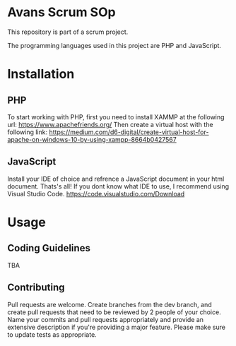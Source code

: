 # Avans Scrum SOp

This repository is part of a scrum project.

The programming languages used in this project are PHP and JavaScript.

# Installation
 
## PHP
To start working with PHP, first you need to install XAMMP at the following url: https://www.apachefriends.org/
Then create a virtual host with the following link: https://medium.com/d6-digital/create-virtual-host-for-apache-on-windows-10-by-using-xampp-8664b0427567

## JavaScript
Install your IDE of choice and refrence a JavaScript document in your html document. Thats's all!
If you dont know what IDE to use, I recommend using Visual Studio Code. https://code.visualstudio.com/Download

# Usage

## Coding Guidelines

  TBA

## Contributing

Pull requests are welcome. Create branches from the dev branch, and create pull requests that need to be reviewed by 2 people of your choice. 
Name your commits and pull requests appropriately and provide an extensive description if you're providing a major feature.
Please make sure to update tests as appropriate.
